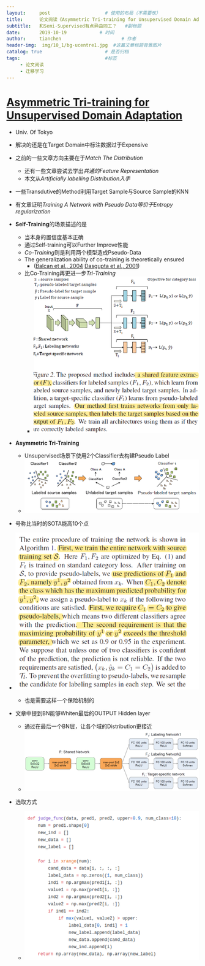 ```yaml
---
layout:     post                    # 使用的布局（不需要改）
title:      论文阅读《Asymmetric Tri-training for Unsupervised Domain Adaptation》          # 标题 
subtitle:   和Semi-Supervised有点异曲同工？   #副标题
date:       2019-10-19            # 时间
author:     tianchen                      # 作者
header-img:  img/10_1/bg-ucentre1.jpg  #这篇文章标题背景图片  
catalog: true                       # 是否归档
tags:                               #标签
     - 论文阅读
     - 迁移学习
---
```


# [Asymmetric Tri-training for Unsupervised Domain Adaptation](https://arxiv.org/pdf/1702.08400.pdf)

* Univ. Of Tokyo
* 解决的还是在Target Domain中标注数据过于Expensive
* 之前的一些文章方向主要在于*Match The Distribution*
    * 还有一些文章尝试去学出*共通的Feature Representation*
    * 本文从*Artificially labelling Distribution入手*
* 一些Transdutive的Method利用Target Sample与Source Sample的KNN
* 有文章证明*Training A Network with Pseudo Data等价于Entropy regularization*
* **Self-Training**的场景描述的是
    * 当本身的置信度基本正确
    * 通过Self-training可以Further Improve性能  
    * *Co-Training*则是利用两个模型造成Pseudo-Data
    * The generalization ability of co-training is theoretically ensured
        * ([Balcan et al., 2004](https://papers.nips.cc/paper/2578-co-training-and-expansion-towards-bridging-theory-and-practice) [Dasgupta et al., 2001](https://papers.nips.cc/paper/2040-pac-generalization-bounds-for-co-training))
    * 比Co-Training再更进一步*Tri-Training*
        * ![](https://github.com/A-suozhang/MyPicBed/raw/master/img/20191019125950.png)
* **Asymmetric Tri-Training**
    * Unsupervised场景下使用2个Classifier去构建Pseudo Label
    * ![](https://github.com/A-suozhang/MyPicBed/raw/master/img/20191019123908.png)
* 号称比当时的SOTA能高10个点
* ![](https://github.com/A-suozhang/MyPicBed/raw/master/img/20191018224415.png)
    * 也是需要这样一个保险机制的
* 文章中提到BN能够Whiten最后的OUTPUT Hidden layer
    * 通过在最后一个BN层，让各个域的Distribution更接近
    * ![](https://github.com/A-suozhang/MyPicBed/raw/master/img/20191019131113.png)

* 选取方式
  * ![](https://github.com/A-suozhang/MyPicBed/raw/master/img/20191025202011.png)
